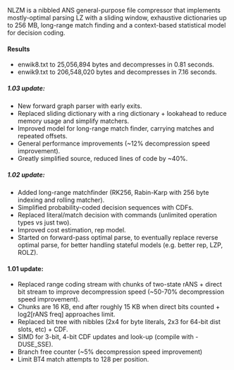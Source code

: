 NLZM is a nibbled ANS general-purpose file compressor that implements mostly-optimal parsing LZ with a sliding window, exhaustive dictionaries up to 256 MB, long-range match finding and a context-based statistical model for decision coding.

#### Results
- enwik8.txt to 25,056,894 bytes and decompresses in 0.81 seconds.
- enwik9.txt to 206,548,020 bytes and decompresses in 7.16 seconds.

##### 1.03 update:
- New forward graph parser with early exits.
- Replaced sliding dictionary with a ring dictionary + lookahead to reduce memory usage and simplify matchers.
- Improved model for long-range match finder, carrying matches and repeated offsets.
- General performance improvements (~12% decompression speed improvement).
- Greatly simplified source, reduced lines of code by ~40%.

##### 1.02 update:
- Added long-range matchfinder (RK256, Rabin-Karp with 256 byte indexing and rolling matcher).
- Simplified probability-coded decision sequences with CDFs.
- Replaced literal/match decision with commands (unlimited operation types vs just two).
- Improved cost estimation, rep model.
- Started on forward-pass optimal parse, to eventually replace reverse optimal parse, for better handling stateful models (e.g. better rep, LZP, ROLZ).

#### 1.01 update:
- Replaced range coding stream with chunks of two-state rANS + direct bit stream to improve decompression speed (~50-70% decompression speed improvement).
- Chunks are 16 KB, end after roughly 15 KB when direct bits counted + log2[rANS freq] approaches limit.
- Replaced bit tree with nibbles (2x4 for byte literals, 2x3 for 64-bit dist slots, etc) + CDF.
- SIMD for 3-bit, 4-bit CDF updates and look-up (compile with -DUSE_SSE).
- Branch free counter (~5% decompression speed improvement)
- Limit BT4 match attempts to 128 per position.
